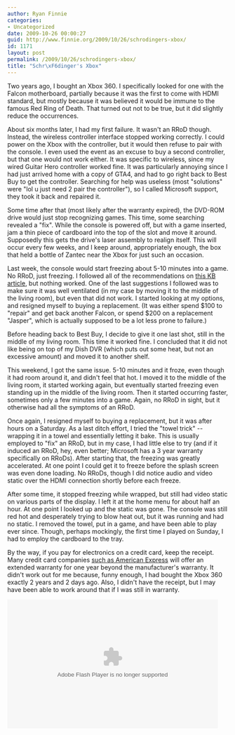 ```yaml
---
author: Ryan Finnie
categories:
- Uncategorized
date: 2009-10-26 00:00:27
guid: http://www.finnie.org/2009/10/26/schrodingers-xbox/
id: 1171
layout: post
permalink: /2009/10/26/schrodingers-xbox/
title: "Schr\xF6dinger's Xbox"
---
```

Two years ago, I bought an Xbox 360. I specifically looked for one with the Falcon motherboard, partially because it was the first to come with HDMI standard, but mostly because it was believed it would be immune to the famous Red Ring of Death. That turned out not to be true, but it did slightly reduce the occurrences.

About six months later, I had my first failure. It wasn't an RRoD though. Instead, the wireless controller interface stopped working correctly. I could power on the Xbox with the controller, but it would then refuse to pair with the console. I even used the event as an excuse to buy a second controller, but that one would not work either. It was specific to wireless, since my wired Guitar Hero controller worked fine. It was particularly annoying since I had just arrived home with a copy of GTA4, and had to go right back to Best Buy to get the controller. Searching for help was useless (most "solutions" were "lol u just need 2 pair the controller"), so I called Microsoft support, they took it back and repaired it.

Some time after that (most likely after the warranty expired), the DVD-ROM drive would just stop recognizing games. This time, some searching revealed a "fix". While the console is powered off, but with a game inserted, jam a thin piece of cardboard into the top of the slot and move it around. Supposedly this gets the drive's laser assembly to realign itself. This will occur every few weeks, and I keep around, appropriately enough, the box that held a bottle of Zantec near the Xbox for just such an occasion.

Last week, the console would start freezing about 5-10 minutes into a game. No RRoD, just freezing. I followed all of the recommendations on [this KB article](http://support.microsoft.com/kb/907586), but nothing worked. One of the last suggestions I followed was to make sure it was well ventilated (in my case by moving it to the middle of the living room), but even that did not work. I started looking at my options, and resigned myself to buying a replacement. (It was either spend $100 to "repair" and get back another Falcon, or spend $200 on a replacement "Jasper", which is actually supposed to be a lot less prone to failure.)

Before heading back to Best Buy, I decide to give it one last shot, still in the middle of my living room. This time it worked fine. I concluded that it did not like being on top of my Dish DVR (which puts out some heat, but not an excessive amount) and moved it to another shelf.

This weekend, I got the same issue. 5-10 minutes and it froze, even though it had room around it, and didn't feel that hot. I moved it to the middle of the living room, it started working again, but eventually started freezing even standing up in the middle of the living room. Then it started occurring faster, sometimes only a few minutes into a game. Again, no RRoD in sight, but it otherwise had all the symptoms of an RRoD.

Once again, I resigned myself to buying a replacement, but it was after hours on a Saturday. As a last ditch effort, I tried the "towel trick" -- wrapping it in a towel and essentially letting it bake. This is usually employed to "fix" an RRoD, but in my case, I had little else to try (and if it induced an RRoD, hey, even better; Microsoft has a 3 year warranty specifically on RRoDs). After starting that, the freezing was greatly accelerated. At one point I could get it to freeze before the splash screen was even done loading. No RRoDs, though I did notice audio and video static over the HDMI connection shortly before each freeze.

After some time, it stopped freezing while wrapped, but still had video static on various parts of the display. I left it at the home menu for about half an hour. At one point I looked up and the static was gone. The console was still red hot and desperately trying to blow heat out, but it was running and had no static. I removed the towel, put in a game, and have been able to play ever since. Though, perhaps mockingly, the first time I played on Sunday, I had to employ the cardboard to the tray.

By the way, if you pay for electronics on a credit card, keep the receipt. Many credit card companies [such as American Express](http://www212.americanexpress.com/dsmlive/dsm/dom/us/en/feefreeservices/pages/extendedwarranty_allccsg_shareddetails.do) will offer an extended warranty for one year beyond the manufacturer's warranty. It didn't work out for me because, funny enough, I had bought the Xbox 360 exactly 2 years and 2 days ago. Also, I didn't have the receipt, but I may have been able to work around that if I was still in warranty.

<embed src="http://static.themis-media.com/media/global/movies/player/flowplayer.commercial-3.1.1.swf" flashvars="config=http://www.themis-media.com/videos/config/84-bc4215ac6e8847f9d9dcf79e59f1f69f.js%3Fembed%3D1" allowfullscreen="true" allowscriptaccess="always" quality="high" bgcolor="#000000" type="application/x-shockwave-flash" pluginspage="http://www.adobe.com/go/getflashplayer" width="480" height="294" wmode="opaque">
</embed>
